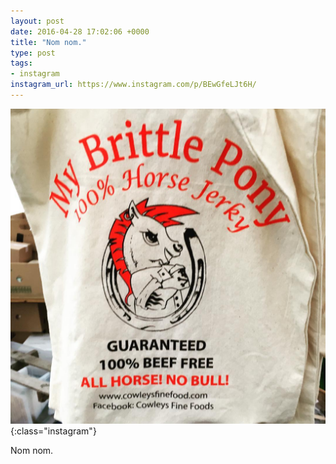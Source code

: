 ```yaml
---
layout: post
date: 2016-04-28 17:02:06 +0000
title: "Nom nom."
type: post
tags:
- instagram
instagram_url: https://www.instagram.com/p/BEwGfeLJt6H/
---
```


![Instagram - BEwGfeLJt6H](/assets/BEwGfeLJt6H.jpg){:class="instagram"}

Nom nom.
